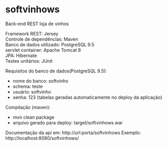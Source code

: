 # softvinhows
Back-end REST loja de vinhos <br>

Framework REST: Jersey <br>
Controle de dependências: Maven <br>
Banco de dados utilizado: PostgreSQL 9.5 <br>
servlet container: Apache Tomcat 8 <br>
JPA: Hibernate <br>
Testes unitários: JUnit<br>

Requisitos do banco de dados(PostgreSQL 9.5): 
  - nome do banco: softvinho
  - schema: teste
  - usuário: softvinho
  - senha: 123
  (tabelas geradas automaticamente no deploy da aplicação)
  
Compilação (maven): 
  - mvn clean package
  - arquivo gerado para deploy: target/softvinhows.war
  
Documentação da api em: http://url:porta/softvinhows
Exemplo: http://localhost:8080/softvinhows/
